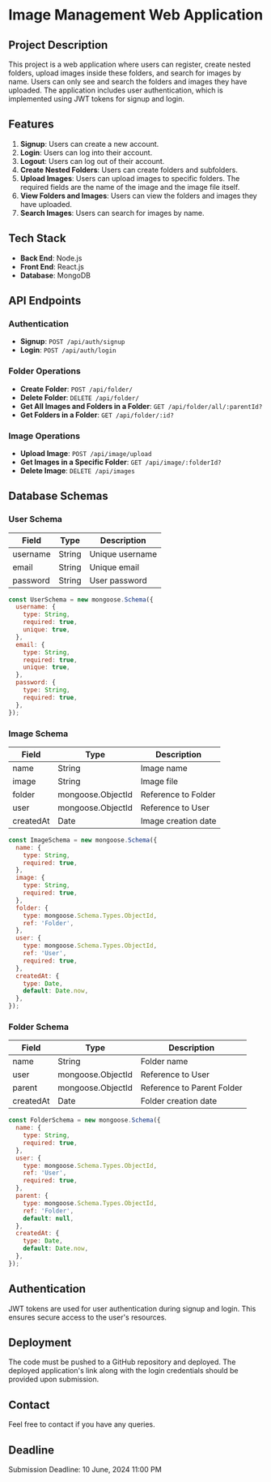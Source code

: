 # Image Management Web Application

## Project Description

This project is a web application where users can register, create nested folders, upload images inside these folders, and search for images by name. Users can only see and search the folders and images they have uploaded. The application includes user authentication, which is implemented using JWT tokens for signup and login.

## Features

1. **Signup**: Users can create a new account.
2. **Login**: Users can log into their account.
3. **Logout**: Users can log out of their account.
4. **Create Nested Folders**: Users can create folders and subfolders.
5. **Upload Images**: Users can upload images to specific folders. The required fields are the name of the image and the image file itself.
6. **View Folders and Images**: Users can view the folders and images they have uploaded.
7. **Search Images**: Users can search for images by name.

## Tech Stack

- **Back End**: Node.js
- **Front End**: React.js
- **Database**: MongoDB

## API Endpoints

### Authentication

- **Signup**: `POST /api/auth/signup`
- **Login**: `POST /api/auth/login`

### Folder Operations

- **Create Folder**: `POST /api/folder/`
- **Delete Folder**: `DELETE /api/folder/`
- **Get All Images and Folders in a Folder**: `GET /api/folder/all/:parentId?`
- **Get Folders in a Folder**: `GET /api/folder/:id?`

### Image Operations

- **Upload Image**: `POST /api/image/upload`
- **Get Images in a Specific Folder**: `GET /api/image/:folderId?`
- **Delete Image**: `DELETE /api/images`

## Database Schemas

### User Schema

| Field    | Type   | Description     |
|----------|--------|-----------------|
| username | String | Unique username |
| email    | String | Unique email    |
| password | String | User password   |

```javascript
const UserSchema = new mongoose.Schema({
  username: {
    type: String,
    required: true,
    unique: true,
  },
  email: {
    type: String,
    required: true,
    unique: true,
  },
  password: {
    type: String,
    required: true,
  },
});
```

### Image Schema

| Field      | Type                | Description             |
|------------|---------------------|-------------------------|
| name       | String              | Image name              |
| image      | String              | Image file              |
| folder     | mongoose.ObjectId   | Reference to Folder     |
| user       | mongoose.ObjectId   | Reference to User       |
| createdAt  | Date                | Image creation date     |

```javascript
const ImageSchema = new mongoose.Schema({
  name: {
    type: String,
    required: true,
  },
  image: {
    type: String,
    required: true,
  },
  folder: {
    type: mongoose.Schema.Types.ObjectId,
    ref: 'Folder',
  },
  user: {
    type: mongoose.Schema.Types.ObjectId,
    ref: 'User',
    required: true,
  },
  createdAt: {
    type: Date,
    default: Date.now,
  },
});
```

### Folder Schema

| Field      | Type                | Description             |
|------------|---------------------|-------------------------|
| name       | String              | Folder name             |
| user       | mongoose.ObjectId   | Reference to User       |
| parent     | mongoose.ObjectId   | Reference to Parent Folder |
| createdAt  | Date                | Folder creation date    |

```javascript
const FolderSchema = new mongoose.Schema({
  name: {
    type: String,
    required: true,
  },
  user: {
    type: mongoose.Schema.Types.ObjectId,
    ref: 'User',
    required: true,
  },
  parent: {
    type: mongoose.Schema.Types.ObjectId,
    ref: 'Folder',
    default: null,
  },
  createdAt: {
    type: Date,
    default: Date.now,
  },
});
```

## Authentication

JWT tokens are used for user authentication during signup and login. This ensures secure access to the user's resources.

## Deployment

The code must be pushed to a GitHub repository and deployed. The deployed application's link along with the login credentials should be provided upon submission.

## Contact

Feel free to contact if you have any queries.

## Deadline

Submission Deadline: 10 June, 2024 11:00 PM